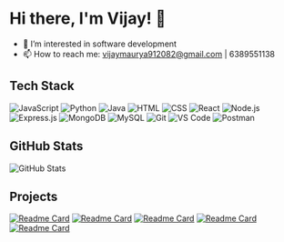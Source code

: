 # Hi there, I'm Vijay! 👋

- 👀 I’m interested in software development
- 📫 How to reach me: vijaymaurya912082@gmail.com | 6389551138

## Tech Stack

<!-- Insert tech stack logos here -->
![JavaScript](https://img.shields.io/badge/-JavaScript-yellow)
![Python](https://img.shields.io/badge/-Python-blue)
![Java](https://img.shields.io/badge/-Java-red)
![HTML](https://img.shields.io/badge/-HTML-orange)
![CSS](https://img.shields.io/badge/-CSS-blueviolet)
![React](https://img.shields.io/badge/-React-blue)
![Node.js](https://img.shields.io/badge/-Node.js-green)
![Express.js](https://img.shields.io/badge/-Express.js-lightgrey)
![MongoDB](https://img.shields.io/badge/-MongoDB-green)
![MySQL](https://img.shields.io/badge/-MySQL-blue)
![Git](https://img.shields.io/badge/-Git-orange)
![VS Code](https://img.shields.io/badge/-VS%20Code-blueviolet)
![Postman](https://img.shields.io/badge/-Postman-lightgrey)

## GitHub Stats
![GitHub Stats](https://github-readme-stats.vercel.app/api?username=vijay-km&show_icons=true&theme=radical)

## Projects

<!-- Automatically list your repository projects using GitHub Readme Stats -->
[![Readme Card](https://github-readme-stats.vercel.app/api/pin/?username=vijay-km&repo=curaaid_git)](https://github.com/vijay-km/curaaid_git)
[![Readme Card](https://github-readme-stats.vercel.app/api/pin/?username=vijay-km&repo=Travel_Advisory_App)](https://github.com/vijay-km/Travel_Advisory_App)
[![Readme Card](https://github-readme-stats.vercel.app/api/pin/?username=vijay-km&repo=blog-app-apis_1)](https://github.com/vijay-km/blog-app-apis_1)
[![Readme Card](https://github-readme-stats.vercel.app/api/pin/?username=vijay-km&repo=Summer-Analytics-Capstone-Project-by-C-A-Club-IIT-Guwagati)](https://github.com/vijay-km/Summer-Analytics-Capstone-Project-by-C-A-Club-IIT-Guwagati)
[![Readme Card](https://github-readme-stats.vercel.app/api/pin/?username=vijay-km&repo=expressBookReviews)](https://github.com/vijay-km/expressBookReviews)
